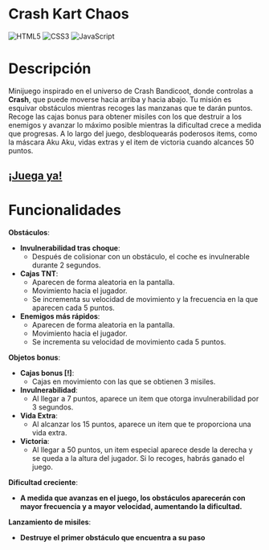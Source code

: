 # Crash Kart Chaos
![HTML5](https://img.shields.io/badge/html5-%23E34F26.svg?style=for-the-badge&logo=html5&logoColor=white) 
![CSS3](https://img.shields.io/badge/css3-%231572B6.svg?style=for-the-badge&logo=css3&logoColor=white) 
![JavaScript](https://img.shields.io/badge/javascript-%23323330.svg?style=for-the-badge&logo=javascript&logoColor=%23F7DF1E) 

# Descripción

Minijuego inspirado en el universo de Crash Bandicoot, donde controlas a **Crash**, que puede moverse hacia arriba y hacia abajo. Tu misión es esquivar obstáculos mientras recoges las manzanas que te darán puntos. Recoge las cajas bonus para obtener misiles con los que destruir a los enemigos y avanzar lo máximo posible mientras la dificultad crece a medida que progresas. A lo largo del juego, desbloquearás poderosos items, como la máscara Aku Aku, vidas extras y el item de victoria cuando alcances 50 puntos.




## [¡Juega ya!](https://loret0g.github.io/crash-kart-chaos/)

# Funcionalidades

  **Obstáculos**:
  - **Invulnerabilidad tras choque**:
    - Después de colisionar con un obstáculo, el coche es invulnerable durante 2 segundos.
  - **Cajas TNT**: 
     - Aparecen de forma aleatoria en la pantalla.
     - Movimiento hacia el jugador.
     - Se incrementa su velocidad de movimiento y la frecuencia en la que aparecen cada 5 puntos.
  - **Enemigos más rápidos**: 
     - Aparecen de forma aleatoria en la pantalla.
     - Movimiento hacia el jugador.
     - Se incrementa su velocidad de movimiento cada 5 puntos.

  **Objetos bonus**:
  - **Cajas bonus [!]**: 
      - Cajas en movimiento con las que se obtienen 3 misiles.
  - **Invulnerabilidad**: 
      - Al llegar a 7 puntos, aparece un item que otorga invulnerabilidad por 3 segundos.
  - **Vida Extra**: 
      - Al alcanzar los 15 puntos, aparece un item que te proporciona una vida extra.
  - **Victoria**: 
      - Al llegar a 50 puntos, un item especial aparece desde la derecha y se queda a la altura del jugador. Si lo recoges, habrás ganado el juego.

   **Dificultad creciente**:
  - **A medida que avanzas en el juego, los obstáculos aparecerán con mayor frecuencia y a mayor velocidad, aumentando la dificultad.**
    
   **Lanzamiento de misiles**:
  - **Destruye el primer obstáculo que encuentra a su paso**

